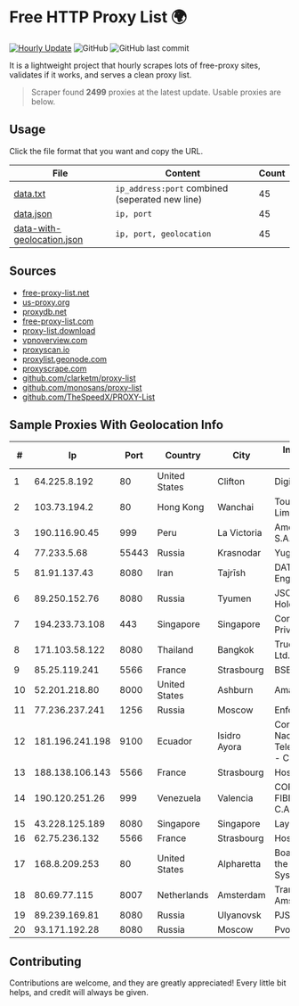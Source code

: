 
# Free HTTP Proxy List 🌍

[![Hourly Update](https://github.com/mertguvencli/http-proxy-list/actions/workflows/main.yml/badge.svg?branch=main)](https://github.com/mertguvencli/http-proxy-list/actions/workflows/main.yml)
![GitHub](https://img.shields.io/github/license/mertguvencli/http-proxy-list)
![GitHub last commit](https://img.shields.io/github/last-commit/mertguvencli/http-proxy-list)

It is a lightweight project that hourly scrapes lots of free-proxy sites, validates if it works, and serves a clean proxy list.


> Scraper found **2499** proxies at the latest update. Usable proxies are below.

## Usage

Click the file format that you want and copy the URL.


|File|Content|Count|
|----|-------|-----|
|[data.txt](https://raw.githubusercontent.com/mertguvencli/http-proxy-list/main/proxy-list/data.txt)|`ip_address:port` combined (seperated new line)|45|
|[data.json](https://raw.githubusercontent.com/mertguvencli/http-proxy-list/main/proxy-list/data.json)|`ip, port`|45|
|[data-with-geolocation.json](https://raw.githubusercontent.com/mertguvencli/http-proxy-list/main/proxy-list/data-with-geolocation.json)|`ip, port, geolocation`|45|

## Sources

* [free-proxy-list.net](https://free-proxy-list.net)
* [us-proxy.org](https://www.us-proxy.org)
* [proxydb.net](http://proxydb.net)
* [free-proxy-list.com](https://free-proxy-list.com/?page=&port=&type%5B%5D=http&type%5B%5D=https&up_time=0&search=Search)
* [proxy-list.download](https://www.proxy-list.download/HTTP)
* [vpnoverview.com](https://vpnoverview.com/privacy/anonymous-browsing/free-proxy-servers)
* [proxyscan.io](https://www.proxyscan.io)
* [proxylist.geonode.com](https://proxylist.geonode.com/api/proxy-list?limit=300&page=1&sort_by=lastChecked&sort_type=desc&protocols=http,https)
* [proxyscrape.com](https://api.proxyscrape.com/v2/?request=displayproxies&protocol=http&timeout=10000&country=all&ssl=all&anonymity=all)
* [github.com/clarketm/proxy-list](https://raw.githubusercontent.com/clarketm/proxy-list/master/proxy-list-raw.txt)
* [github.com/monosans/proxy-list](https://raw.githubusercontent.com/monosans/proxy-list/main/proxies/http.txt)
* [github.com/TheSpeedX/PROXY-List](https://raw.githubusercontent.com/TheSpeedX/PROXY-List/master/http.txt)


## Sample Proxies With Geolocation Info

|#|Ip|Port|Country|City|Internet Service Provider|
|-|--|----|-------|----|-------------------------|
|1|64.225.8.192|80|United States|Clifton|DigitalOcean, LLC|
|2|103.73.194.2|80|Hong Kong|Wanchai|TouchPal HK Co., Limited|
|3|190.116.90.45|999|Peru|La Victoria|America Movil Peru S.A.C.|
|4|77.233.5.68|55443|Russia|Krasnodar|Yug-Link|
|5|81.91.137.43|8080|Iran|Tajrīsh|DATAK Internet Engineering, Inc|
|6|89.250.152.76|8080|Russia|Tyumen|JSC "ER-Telecom Holding"|
|7|194.233.73.108|443|Singapore|Singapore|Contabo Asia Private Limited|
|8|171.103.58.122|8080|Thailand|Bangkok|True Internet Co., Ltd.|
|9|85.25.119.241|5566|France|Strasbourg|BSB-SERVICE|
|10|52.201.218.80|8000|United States|Ashburn|Amazon.com, Inc.|
|11|77.236.237.241|1256|Russia|Moscow|Enforta-MSK|
|12|181.196.241.198|9100|Ecuador|Isidro Ayora|Corporacion Nacional De Telecomunicaciones - CNT EP|
|13|188.138.106.143|5566|France|Strasbourg|Host Europe GmbH|
|14|190.120.251.26|999|Venezuela|Valencia|CORPORACION FIBEX TELECOM, C.A.|
|15|43.228.125.189|8080|Singapore|Singapore|Layerstack Limited|
|16|62.75.236.132|5566|France|Strasbourg|Host Europe GmbH|
|17|168.8.209.253|80|United States|Alpharetta|Board of Regents of the University System of Georgia|
|18|80.69.77.115|8007|Netherlands|Amsterdam|TransIP B.V. Amsterdam network|
|19|89.239.169.81|8080|Russia|Ulyanovsk|PJSC Rostelecom|
|20|93.171.192.28|8080|Russia|Moscow|Pvonet LTD|



## Contributing

Contributions are welcome, and they are greatly appreciated! Every
little bit helps, and credit will always be given.

